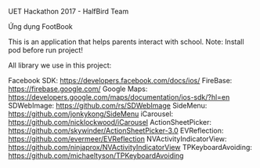 UET Hackathon 2017 - HalfBird Team

Ứng dụng FootBook

This is an application that helps parents interact with school. Note: Install pod before run project!

All library we use in this project:

Facebook SDK: https://developers.facebook.com/docs/ios/
FireBase: https://firebase.google.com/
Google Maps: https://developers.google.com/maps/documentation/ios-sdk/?hl=en
SDWebImage: https://github.com/rs/SDWebImage
SideMenu: https://github.com/jonkykong/SideMenu
iCarousel: https://github.com/nicklockwood/iCarousel
ActionSheetPicker: https://github.com/skywinder/ActionSheetPicker-3.0
EVReflection: https://github.com/evermeer/EVReflection
NVActivityIndicatorView: https://github.com/ninjaprox/NVActivityIndicatorView
TPKeyboardAvoiding: https://github.com/michaeltyson/TPKeyboardAvoiding

